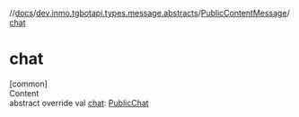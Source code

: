 //[docs](../../../index.md)/[dev.inmo.tgbotapi.types.message.abstracts](../index.md)/[PublicContentMessage](index.md)/[chat](chat.md)



# chat  
[common]  
Content  
abstract override val [chat](chat.md): [PublicChat](../../dev.inmo.tgbotapi.types.chat.abstracts/-public-chat/index.md)  



